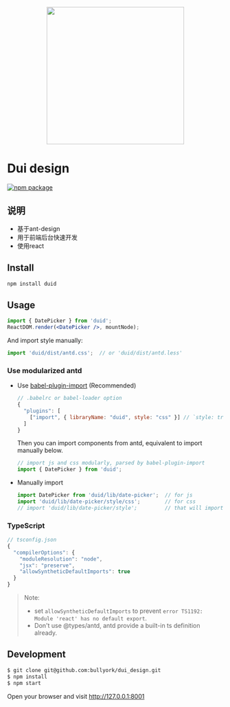 <p align="center">
  <a href="##">
    <img width="320" src="http://imsproduction.oss-cn-shanghai.aliyuncs.com/9ae88a590d27aef3ff3256ad2ee48c94.png">
  </a>
</p>

# Dui design


[![npm package](https://img.shields.io/npm/v/antd.svg?style=flat-square)](https://www.npmjs.com/package/dui_design)


## 说明

- 基于ant-design
- 用于前端后台快速开发
- 使用react


## Install

```bash
npm install duid
```

## Usage

```jsx
import { DatePicker } from 'duid';
ReactDOM.render(<DatePicker />, mountNode);
```

And import style manually:

```jsx
import 'duid/dist/antd.css';  // or 'duid/dist/antd.less'
```

### Use modularized antd

- Use [babel-plugin-import](https://github.com/ant-design/babel-plugin-import) (Recommended)

   ```js
   // .babelrc or babel-loader option
   {
     "plugins": [
       ["import", { libraryName: "duid", style: "css" }] // `style: true` for less
     ]
   }
   ```

   Then you can import components from antd, equivalent to import manually below.

   ```jsx
   // import js and css modularly, parsed by babel-plugin-import
   import { DatePicker } from 'duid';
   ```

- Manually import

   ```jsx
   import DatePicker from 'duid/lib/date-picker';  // for js
   import 'duid/lib/date-picker/style/css';        // for css
   // import 'duid/lib/date-picker/style';         // that will import less
   ```

### TypeScript

```js
// tsconfig.json
{
  "compilerOptions": {
    "moduleResolution": "node",
    "jsx": "preserve",
    "allowSyntheticDefaultImports": true
  }
}
```

> Note:
> - set `allowSyntheticDefaultImports` to prevent `error TS1192: Module 'react' has no default export`.
> - Don't use @types/antd, antd provide a built-in ts definition already.

## Development

```bash
$ git clone git@github.com:bullyork/dui_design.git
$ npm install
$ npm start
```

Open your browser and visit http://127.0.0.1:8001 

